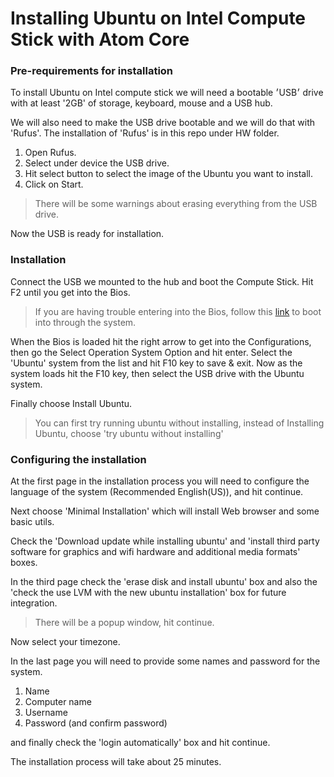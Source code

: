 # Installing Ubuntu on Intel Compute Stick with Atom Core

### Pre-requirements for installation

To install Ubuntu on Intel compute stick we will need a bootable ׳USB׳ drive with at least '2GB' of storage, keyboard, mouse and a USB hub.

We will also need to make the USB drive bootable and we will do that with 'Rufus'. The installation of 'Rufus' is in this repo under HW folder.

1.  Open Rufus.
2.  Select under device the USB drive.
3.  Hit select button to select the image of the Ubuntu you want to install.
4.  Click on Start.

> There will be some warnings about erasing everything from the USB drive.

Now the USB is ready for installation.


### Installation

Connect the USB we mounted to the hub and boot the Compute Stick. Hit F2 until you get into the Bios.

> If you are having trouble entering into the Bios, follow this [link](https://www.youtube.com/watch?v=Q7UogsfKdM8) to boot into through the system.

When the Bios is loaded hit the right arrow to get into the Configurations, then go the Select Operation System Option and hit enter.
Select the 'Ubuntu' system from the list and hit F10 key to save & exit.
Now as the system loads hit the F10 key, then select the USB drive with the Ubuntu system.

Finally choose Install Ubuntu.

> You can first try running ubuntu without installing, instead of Installing Ubuntu, choose 'try ubuntu without installing'


### Configuring the installation

At the first page in the installation process you will need to configure the language of the system (Recommended English(US)), and hit continue.

Next choose 'Minimal Installation' which will install Web browser and some basic utils.

Check the 'Download update while installing ubuntu' and 'install third party software for graphics and wifi hardware and additional media formats' boxes.

In the third page check the 'erase disk and install ubuntu' box and also the 'check the use LVM with the new ubuntu installation' box for future integration.

> There will be a popup window, hit continue.

Now select your timezone.

In the last page you will need to provide some names and password for the system.

1. Name
2. Computer name
3. Username
4. Password (and confirm password)

and finally check the 'login automatically' box and hit continue.


The installation process will take about 25 minutes.
